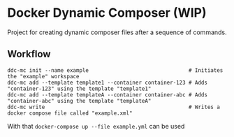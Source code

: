 # Docker Dynamic Composer (WIP)

Project for creating dynamic composer files after a sequence of commands.

## Workflow

```
ddc-mc init --name example                                # Initiates the "example" workspace
ddc-mc add --template template1 --container container-123 # Adds "container-123" using the template "template1"
ddc-mc add --template templateA --container container-abc # Adds "container-abc" using the template "templateA"
ddc-mc write                                              # Writes a docker compose file called "example.xml"
```

With that `docker-compose up --file example.yml` can be used
